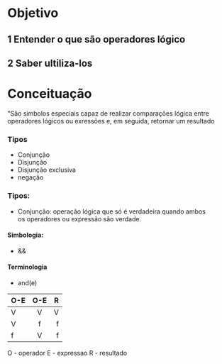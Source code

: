 # Objetivo
## 1 Entender o que são operadores lógico
## 2 Saber ultiliza-los
# Conceituação
"São simbolos especiais capaz de realizar comparações lógica
entre operadores lógicos ou  exressões e, em seguida, 
retornar um resultado

### Tipos
- Conjunção
- Disjunção
- Disjunção exclusiva
- negação

### Tipos:
- Conjunção: operação lógica que  só é verdadeira quando ambos   
os operadores  ou expressão são verdade.  
                      
#### Simbologia:                                                          
- &&                                                                            
#### Terminologia
- and(e)

 O-E | O-E |  R
:--------- | :------: | -------:
 V | V | V
 V | f | f
 f | V | f
 O - operador E - expressao R - resultado